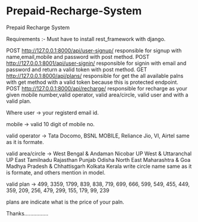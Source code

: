 # Prepaid-Recharge-System
Prepaid Recharge System

Requirements :-
Must have to install rest_framework with django.

POST  http://127.0.0.1:8000/api/user-signup/  responsible for signup with name,email,mobile and password with post method.
POST  http://127.0.0.1:8001/api/user-signin/  responsible for signin with email and password and return a valid token with post method.
GET   http://127.0.0.1:8000/api/plans/        responsible for get the all available palns with get method with a valid token because this is protected endpoint.
POST  http://127.0.0.1:8000/api/recharge/     responsible for recharge as your given mobile number,valid operator, valid area/circle, valid user and with a valid plan.


Where user -> your registerd email id.

mobile -> valid 10 digit of mobile no.

valid operator -> Tata Docomo, BSNL MOBILE, Reliance Jio, VI, Airtel same as it is formate.

valid area/circle -> 
  	West Bengal & Andaman Nicobar
	UP West & Uttaranchal
	UP East
	Tamilnadu
	Rajasthan
	Punjab
	Odisha
	North East
	Maharashtra & Goa
	Madhya Pradesh & Chhattisgarh
	Kolkata
	Kerala
	write circle name same as it is formate,
 	and others mention in model.
  
  
valid plan ->
  	499,
	3359,
	1799,
	839,
	838,
	719,
	699,
	666,
	599,
	549,
	455,
	449,
	359,
	209,
	256,
	479,
	299,
	155,
	179,
	99,
	239
  
plans are indicate what is the price of your paln.

Thanks................
